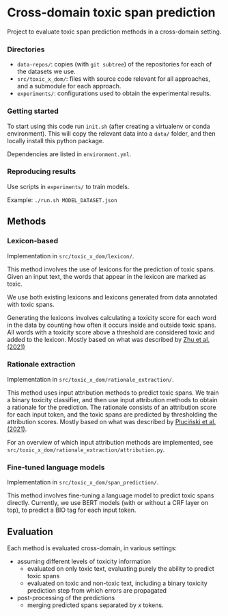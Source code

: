 # Cross-domain toxic span prediction
Project to evaluate toxic span prediction methods in a cross-domain setting.

### Directories 
- `data-repos/`:  copies (with `git subtree`) of the repositories for each of the datasets we use.
- `src/toxic_x_dom/`: files with source code relevant for all approaches, and a submodule for 
each approach.
- `experiments/`: configurations used to obtain the experimental results.

### Getting started
To start using this code run `init.sh` (after creating a virtualenv or conda environment).
This will copy the relevant data into a `data/` folder, and then locally install this python package. 

Dependencies are listed in `environment.yml`.

### Reproducing results
Use scripts in `experiments/` to train models.

Example: `./run.sh MODEL_DATASET.json`



## Methods

### Lexicon-based
Implementation in `src/toxic_x_dom/lexicon/`.

This method involves the use of lexicons for the prediction of toxic spans.
Given an input text, the words that appear in the lexicon are marked as toxic.

We use both existing lexicons and lexicons generated from data annotated with toxic spans.

Generating the lexicons involves calculating a toxicity score for each word in the data by counting how often it occurs inside and outside toxic spans.
All words with a toxicity score above a threshold are considered toxic and added to the lexicon.
Mostly based on what was described by [Zhu et al. (2021)](https://aclanthology.org/2021.semeval-1.63/)

### Rationale extraction
Implementation in `src/toxic_x_dom/rationale_extraction/`.

This method uses input attribution methods to predict toxic spans.
We train a binary toxicity classifier, and then use input attribution methods to obtain a rationale for the prediction.
The rationale consists of an attribution score for each input token, and the toxic spans are predicted by thresholding the attribution scores.
Mostly based on what was described by [Pluciński et al. (2021)](https://aclanthology.org/2021.semeval-1.114/).

For an overview of which input attribution methods are implemented, see `src/toxic_x_dom/rationale_extraction/attribution.py`.


### Fine-tuned language models
Implementation in `src/toxic_x_dom/span_prediction/`.

This method involves fine-tuning a language model to predict toxic spans directly.
Currently, we use BERT models (with or without a CRF layer on top), to predict a BIO tag for each input token.


## Evaluation
Each method is evaluated cross-domain, in various settings:
 - assuming different levels of toxicity information
   - evaluated on only toxic text, evaluating purely the ability to predict toxic spans
   - evaluated on toxic and non-toxic text, including a binary toxicity prediction step from which errors are propagated
 - post-processing of the predictions
   - merging predicted spans separated by *x* tokens.